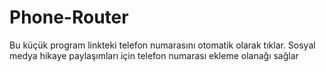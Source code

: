 # Phone-Router
 Bu küçük program linkteki telefon numarasını otomatik olarak tıklar. Sosyal medya hikaye paylaşımları için telefon numarası ekleme olanağı sağlar
